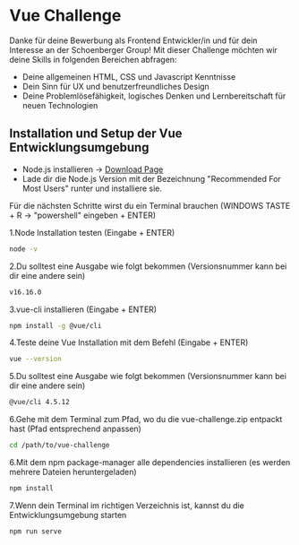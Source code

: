 # Vue Challenge

Danke für deine Bewerbung als Frontend Entwickler/in und für dein Interesse an der Schoenberger Group! Mit dieser Challenge möchten wir deine Skills in folgenden Bereichen abfragen:

- Deine allgemeinen HTML, CSS und Javascript Kenntnisse
- Dein Sinn für UX und benutzerfreundliches Design
- Deine Problemlösefähigkeit, logisches Denken und Lernbereitschaft für neuen Technologien

## Installation und Setup der Vue Entwicklungsumgebung

- Node.js installieren -> [Download Page](https://nodejs.org/en/)
- Lade dir die Node.js Version mit der Bezeichnung "Recommended For Most Users" runter und installiere sie.

Für die nächsten Schritte wirst du ein Terminal brauchen (WINDOWS TASTE + R -> "powershell" eingeben + ENTER)


1.Node Installation testen (Eingabe + ENTER)
```bash
node -v
```
2.Du solltest eine Ausgabe wie folgt bekommen (Versionsnummer kann bei dir eine andere sein)
```bash
v16.16.0
```
3.vue-cli installieren (Eingabe + ENTER)
```bash
npm install -g @vue/cli
```
4.Teste deine Vue Installation mit dem Befehl  (Eingabe + ENTER)
```bash
vue --version
```
5.Du solltest eine Ausgabe wie folgt bekommen (Versionsnummer kann bei dir eine andere sein)
```bash
@vue/cli 4.5.12
```
6.Gehe mit dem Terminal zum Pfad, wo du die vue-challenge.zip entpackt hast (Pfad entsprechend anpassen)
```bash
cd /path/to/vue-challenge
```
6.Mit dem npm package-manager alle dependencies installieren (es werden mehrere Dateien heruntergeladen)
```bash
npm install
```
7.Wenn dein Terminal im richtigen Verzeichnis ist, kannst du die Entwicklungsumgebung starten
```bash
npm run serve
```

